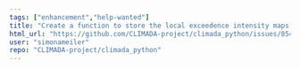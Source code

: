 ```yaml
---
tags: ["enhancement","help-wanted"]
title: "Create a function to store the local exceedence intensity maps as netcdf file"
html_url: "https://github.com/CLIMADA-project/climada_python/issues/854"
user: "simonameiler"
repo: "CLIMADA-project/climada_python"
---
```


